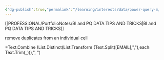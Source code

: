 ```yaml
---
{"dg-publish":true,"permalink":"/learning/interests/data/power-query-m/remove-duplicates/","tags":["Power_query","Data"],"noteIcon":""}
---
```


[[PROFESSIONAL/PortfolioNotes/BI and PQ DATA TIPS AND TRICKS\|BI and PQ DATA TIPS AND TRICKS]]

remove duplicates from an individual cell




=Text.Combine (List.Distinct(List.Transform (Text.Split([EMAIL],","),each Text.Trim(_))),", ")